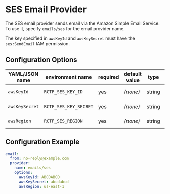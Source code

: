 # SES Email Provider

The SES email provider sends email via the Amazon Simple Email Service. To use it, specify `emails/ses` for the email provider name.

The key specified in `awsKeyId` and `awsKeySecret` must have the `ses:SendEmail` IAM permission.

## Configuration Options

YAML/JSON name|environment name|required|default value|type|description
-|-|-|-|-|-
`awsKeyId`|`RCTF_SES_KEY_ID`|yes|_(none)_|string|AWS IAM key ID
`awsKeySecret`|`RCTF_SES_KEY_SECRET`|yes|_(none)_|string|AWS IAM key secret
`awsRegion`|`RCTF_SES_REGION`|yes|_(none)_|string|AWS region ID

## Configuration Example

```yaml
email:
  from: no-reply@example.com
  provider:
    name: emails/ses
    options:
      awsKeyId: ABCDABCD
      awsKeySecret: abcdabcd
      awsRegion: us-east-1
```
